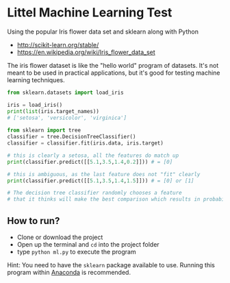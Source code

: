 # Littel Machine Learning Test
 
 Using the popular Iris flower data set and sklearn along with Python
 - http://scikit-learn.org/stable/
 - https://en.wikipedia.org/wiki/Iris_flower_data_set
 
 The iris flower dataset is like the "hello world" program of datasets. 
 It's not meant to be used in practical applications, but it's good for testing machine learning techniques.

```python
from sklearn.datasets import load_iris

iris = load_iris()
print(list(iris.target_names)) 
# ['setosa', 'versicolor', 'virginica']
  
from sklearn import tree
classifier = tree.DecisionTreeClassifier()
classifier = classifier.fit(iris.data, iris.target)

# this is clearly a setosa, all the features do match up
print(classifier.predict([[5.1,3.5,1.4,0.2]])) # = [0]

# this is ambiguous, as the last feature does not "fit" clearly
print(classifier.predict([[5.1,3.5,1.4,1.5]])) # = [0] or [1]

# The decision tree classifier randomly chooses a feature 
# that it thinks will make the best comparison which results in probabilistic behavior.
```

## How to run?
- Clone or download the project
- Open up the terminal and `cd` into the project folder
- type `python ml.py` to execute the program

Hint: You need to have the `sklearn` package available to use. Running this program within [Anaconda](https://www.anaconda.com/) is recommended. 



